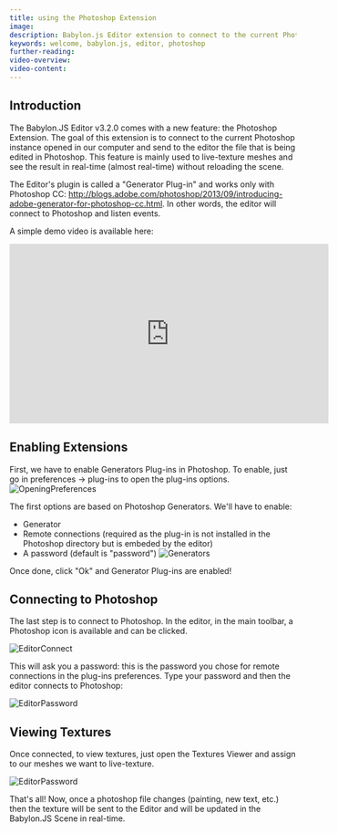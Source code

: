 ```yaml
---
title: using the Photoshop Extension
image: 
description: Babylon.js Editor extension to connect to the current Photoshop instance opened in our computer and send to the editor the file that is being edited in Photoshop.
keywords: welcome, babylon.js, editor, photoshop
further-reading:
video-overview:
video-content:
---
```


## Introduction

The Babylon.JS Editor v3.2.0 comes with a new feature: the Photoshop Extension. The goal of this extension is to connect to the current Photoshop instance opened in our computer and send to the editor the file that is being edited in Photoshop. This feature is mainly used to live-texture meshes and see the result in real-time (almost real-time) without reloading the scene.

The Editor's plugin is called a "Generator Plug-in" and works only with Photoshop CC: http://blogs.adobe.com/photoshop/2013/09/introducing-adobe-generator-for-photoshop-cc.html. In other words, the editor will connect to Photoshop and listen events.

A simple demo video is available here:
<iframe width="560" height="315" src="https://www.youtube.com/embed/-gsR6FJPA8Y" frameborder="0" allow="accelerometer; autoplay; encrypted-media; gyroscope; picture-in-picture" allowFullScreen></iframe>

## Enabling Extensions

First, we have to enable Generators Plug-ins in Photoshop. To enable, just go in preferences -> plug-ins to open the plug-ins options.
![OpeningPreferences](/img/extensions/Editor/PhotoshopExtension/photoshop_setup.png)

The first options are based on Photoshop Generators. We'll have to enable:
* Generator
* Remote connections (required as the plug-in is not installed in the Photoshop directory but is embeded by the editor)
* A password (default is "password")
![Generators](/img/extensions/Editor/PhotoshopExtension/generators.png)

Once done, click "Ok" and Generator Plug-ins are enabled!

## Connecting to Photoshop

The last step is to connect to Photoshop. In the editor, in the main toolbar, a Photoshop icon is available and can be clicked.

![EditorConnect](/img/extensions/Editor/PhotoshopExtension/editor_connect.png)

This will ask you a password: this is the password you chose for remote connections in the plug-ins preferences. Type your password and then the editor connects to Photoshop:

![EditorPassword](/img/extensions/Editor/PhotoshopExtension/editor_password.png)

## Viewing Textures

Once connected, to view textures, just open the Textures Viewer and assign to our meshes we want to live-texture.

![EditorPassword](/img/extensions/Editor/PhotoshopExtension/editor_textures_viewer.png)

That's all!
Now, once a photoshop file changes (painting, new text, etc.) then the texture will be sent to the Editor and will be updated in the Babylon.JS Scene in real-time.